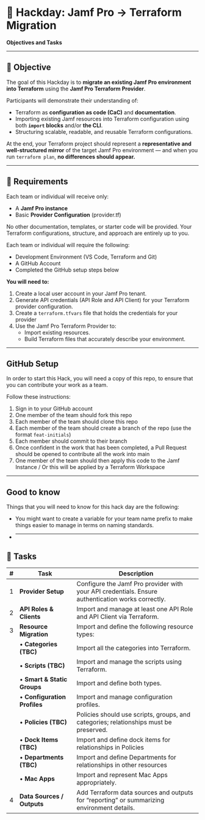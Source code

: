# 🧠 Hackday: Jamf Pro → Terraform Migration

**Objectives and Tasks**

---

## 🎯 Objective

The goal of this Hackday is to **migrate an existing Jamf Pro environment into Terraform** using the **Jamf Pro Terraform Provider**.

Participants will demonstrate their understanding of:

- Terraform as **configuration as code (CaC)** and **documentation**.
- Importing existing Jamf resources into Terraform configuration using both **`import` blocks** and/or **the CLI**.
- Structuring scalable, readable, and reusable Terraform configurations.

At the end, your Terraform project should represent a **representative and well-structured mirror** of the target Jamf Pro environment — and when you run `terraform plan`, **no differences should appear.**

---

## 🧩 Requirements

Each team or individual will receive only:

- A **Jamf Pro instance**
- Basic **Provider Configuration** (provider.tf)

No other documentation, templates, or starter code will be provided.
Your Terraform configurations, structure, and approach are entirely up to you.

Each team or individual will require the following:

- Development Environment (VS Code, Terraform and Git)
- A GitHub Account
- Completed the GitHub setup steps below

**You will need to:**

1. Create a local user account in your Jamf Pro tenant.
2. Generate API credentials (API Role and API Client) for your Terraform provider configuration.
3. Create a `terraform.tfvars` file that holds the credentials for your provider
4. Use the Jamf Pro Terraform Provider to:
   - Import existing resources.
   - Build Terraform files that accurately describe your environment.

---

## GitHub Setup

In order to start this Hack, you will need a copy of this repo, to ensure that you can contribute your work as a team.

Follow these instructions:

1. Sign in to your GitHub account
2. One member of the team should fork this repo
3. Each member of the team should clone this repo
4. Each member of the team should create a branch of the repo (use the format `feat-initials`)
5. Each member should commit to their branch
6. Once confident in the work that has been completed, a Pull Request should be opened to contribute all the work into main
7. One member of the team should then apply this code to the Jamf Instance / Or this will be applied by a Terraform Workspace

---

## Good to know

Things that you will need to know for this hack day are the following:

- You might want to create a variable for your team name prefix to make things easier to manage in terms on naming standards.
- ***

## 🧰 Tasks

| #   | Task                         | Description                                                                                       |
| --- | ---------------------------- | ------------------------------------------------------------------------------------------------- |
| 1   | **Provider Setup**           | Configure the Jamf Pro provider with your API credentials. Ensure authentication works correctly. |
| 2   | **API Roles & Clients**      | Import and manage at least one API Role and API Client via Terraform.                             |
| 3   | **Resource Migration**       | Import and define the following resource types:                                                   |
|     | • **Categories (TBC)**       | Import all the categories into Terraform.                                                         |
|     | • **Scripts (TBC)**          | Import and manage the scripts using Terraform.                                                    |
|     | • **Smart & Static Groups**  | Import and define both types.                                                                     |
|     | • **Configuration Profiles** | Import and manage configuration profiles.                                                         |
|     | • **Policies (TBC)**         | Policies should use scripts, groups, and categories; relationships must be preserved.             |
|     | • **Dock Items (TBC)**       | Import and define dock items for relationships in Policies                                        |
|     | • **Departments (TBC)**      | Import and define Departments for relationships in other resources                                |
|     | • **Mac Apps**               | Import and represent Mac Apps appropriately.                                                      |
| 4   | **Data Sources / Outputs**   | Add Terraform data sources and outputs for “reporting” or summarizing environment details.        |
